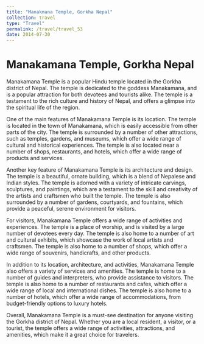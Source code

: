 ```yaml
---
title: "Manakmana Temple, Gorkha Nepal"
collection: travel
type: "Travel"
permalink: /travel/travel_53
date: 2014-07-30
---
```


# Manakamana Temple, Gorkha Nepal
Manakamana Temple is a popular Hindu temple located in the Gorkha district of Nepal. The temple is dedicated to the goddess Manakamana, and is a popular attraction for both devotees and tourists alike. The temple is a testament to the rich culture and history of Nepal, and offers a glimpse into the spiritual life of the region.

One of the main features of Manakamana Temple is its location. The temple is located in the town of Manakamana, which is easily accessible from other parts of the city. The temple is surrounded by a number of other attractions, such as temples, gardens, and museums, which offer a wide range of cultural and historical experiences. The temple is also located near a number of shops, restaurants, and hotels, which offer a wide range of products and services.

Another key feature of Manakamana Temple is its architecture and design. The temple is a beautiful, ornate building, which is a blend of Nepalese and Indian styles. The temple is adorned with a variety of intricate carvings, sculptures, and paintings, which are a testament to the skill and creativity of the artists and craftsmen who built the temple. The temple is also surrounded by a number of gardens, courtyards, and fountains, which provide a peaceful, serene environment for visitors.

For visitors, Manakamana Temple offers a wide range of activities and experiences. The temple is a place of worship, and is visited by a large number of devotees every day. The temple is also home to a number of art and cultural exhibits, which showcase the work of local artists and craftsmen. The temple is also home to a number of shops, which offer a wide range of souvenirs, handicrafts, and other products.

In addition to its location, architecture, and activities, Manakamana Temple also offers a variety of services and amenities. The temple is home to a number of guides and interpreters, who provide assistance to visitors. The temple is also home to a number of restaurants and cafes, which offer a wide range of local and international dishes. The temple is also home to a number of hotels, which offer a wide range of accommodations, from budget-friendly options to luxury hotels.

Overall, Manakamana Temple is a must-see destination for anyone visiting the Gorkha district of Nepal. Whether you are a local resident, a visitor, or a tourist, the temple offers a wide range of activities, attractions, and amenities, which make it a great choice for travelers.
